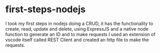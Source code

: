 # first-steps-nodejs

I took my first steps in nodejs doing a CRUD, it has the functionality to create, read, update and delete, using ExpressJS and a native node function to generate an ID and to make requests I used an extension of vscode itself called REST Client and created an http file to make the requests.
